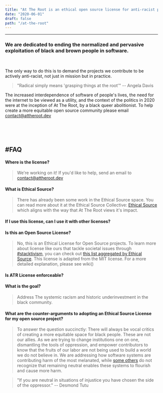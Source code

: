 ```yaml
---
title: "At The Root is an ethical open source license for anti-racist projects"
date: "2020-06-01"
draft: false
path: "/at-the-root"
---
```

--------------------
### We are dedicated to ending the normalized and pervasive exploitation of black and brown people in software.

&nbsp; 

The only way to do this is to demand the projects we contribute to be actively anti-racist, not just in mission but in practice. 



> "Radical simply means 'grasping things at the root'"
> -- Angela Davis


The increased interdependence of software of people's lives, the need for the internet to be viewed as a utility, and the context of the politics in 2020 were at the inception of At The Root, by a black queer abolitionist.
To help create a more equitable open source community please email [contact@attheroot.dev][email]

&nbsp; 

&nbsp; 
 

#FAQ
--------------------
#### Where is the license?
> We're working on it! If you'd like to help, send an email to [contact@attheroot.dev][email]

#### What is Ethical Source?
> There has already been some work in the Ethical Source space. You can read more about it at the Ethical Source Collective: [Ethical Source](https://ethicalsource.dev/definition/) which aligns with the way that At The Root views it's impact. 

#### If I use this license, can I use it with other licenses?

#### Is this an Open Source License?
> No, this is an Ethical License for Open Source projects. To learn more about license like ours that tackle societal issues through [#stacktivism](https://stacktivism.com/post/634407295913213952), you can check out [this list aggregated by Ethical Source](https://ethicalsource.dev/licenses/). This license is adapted from the MIT license. For a more detailed explanation, please see wiki()

#### Is ATR License enforceable?

#### What is the goal?
> Address The systemic racism and historic underinvestment in the black community.

#### What are the counter-arguments to adopting an Ethical Source License for my open source project?
> To answer the question succinctly: There will always be vocal critics of creating a more equitable space for black people. These are not our allies. As we are trying to change institutions one on one, dismantling the tools of oppression, and empower contributors to know that the fruits of our labor are not being used to build a world we do not believe in. We are addressing how software systems are contributing harm of the most melanated, while [some others](https://www.techrepublic.com/article/how-jshint-learned-the-hard-way-not-to-use-ethical-source-licensing/) do not recognize that remaining neutral enables these systems to flourish and cause more harm.

> "If you are neutral in situations of injustice you have chosen the side of the oppressor."
> -- Desmond Tutu
 
[email]: mailto:contact@attheroot.dev